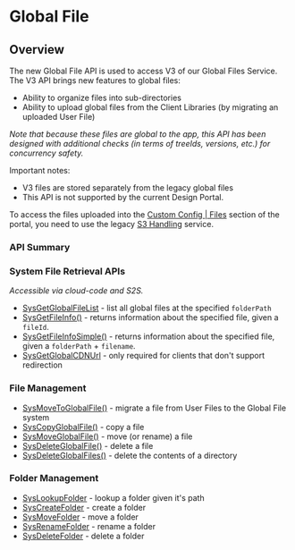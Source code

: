 # Global File
## Overview





The new Global File API is used to access V3 of our Global Files Service. The V3 API brings new features to global files:

* Ability to organize files into sub-directories
* Ability to upload global files from the Client Libraries (by migrating an uploaded User File)

*Note that because these files are global to the app, this API has been designed with additional checks (in terms of treeIds, versions, etc.) for concurrency safety.*

Important notes:

* V3 files are stored separately from the legacy global files
* This API is not supported by the current Design Portal. 

To access the files uploaded into the [Custom Config | Files](https://portal.braincloudservers.com/admin/dashboard#/development/files) section of the portal, you need to use the legacy [S3 Handling](/api/capi/s3handling) service. 


### API Summary

### System File Retrieval APIs

*Accessible via cloud-code and S2S.*

* [SysGetGlobalFileList](/api/s2s/globalfile/sysgetglobalfilelist) - list all global files at the specified `folderPath`
* [SysGetFileInfo()](/api/s2s/globalfile/sysgetfileinfo) - returns information about the specified file, given a `fileId`.
* [SysGetFileInfoSimple()](/api/s2s/globalfile/sysgetfileinfosimple) - returns information about the specified file, given a `folderPath` + `filename`.
* [SysGetGlobalCDNUrl](/api/s2s/globalfile/sysgetglobalcdnurl) - only required for clients that don't support redirection

### File Management

* [SysMoveToGlobalFile()](/api/s2s/globalfile/sysmovetoglobalfile) - migrate a file from User Files to the Global File system
* [SysCopyGlobalFile()](/api/s2s/globalfile/syscopyglobalfile) - copy a file
* [SysMoveGlobalFile()](/api/s2s/globalfile/sysmoveglobalfile) - move (or rename) a file 
* [SysDeleteGlobalFile()](/api/s2s/globalfile/sysdeleteglobalfile) - delete a file
* [SysDeleteGlobalFiles()](/api/s2s/globalfile/sysdeleteglobalfiles) - delete the contents of a directory

### Folder Management ###

* [SysLookupFolder](/api/s2s/globalfile/syslookupfolder) - lookup a folder given it's path
* [SysCreateFolder](/api/s2s/globalfile/syscreatefolder) - create a folder
* [SysMoveFolder](/api/s2s/globalfile/sysmovefolder) - move a folder
* [SysRenameFolder](/api/s2s/globalfile/sysrenamefolder) - rename a folder
* [SysDeleteFolder](/api/s2s/globalfile/sysdeletefolder) - delete a folder









<DocCardList />